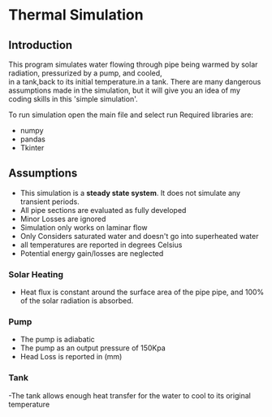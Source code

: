 # Thermal Simulation

## Introduction
This program simulates water flowing through pipe being warmed by solar radiation, pressurized by a pump, and cooled,  
in a tank,back to its initial temperature.in a tank. There are many dangerous assumptions made in the simulation, but it
will give you an idea of my coding skills in this 'simple simulation'.

To run simulation open the main file and select run
Required libraries are:
- numpy
- pandas
- Tkinter

## Assumptions
- This simulation is a **steady state system**.  It does not simulate any transient periods. 
- All pipe sections are evaluated as fully developed 
- Minor Losses are ignored
- Simulation only works on laminar flow
- Only Considers saturated water and doesn't go into superheated water 
- all temperatures are reported in degrees Celsius 
- Potential energy gain/losses are neglected

### Solar Heating
- Heat flux is constant around the surface area of the pipe pipe, and 100% of the solar radiation is absorbed. 
### Pump
- The pump is adiabatic
- The pump as an output pressure of 150Kpa
- Head Loss is reported in (mm)

### Tank
 -The tank allows enough heat transfer for the water to cool to its original temperature

 



